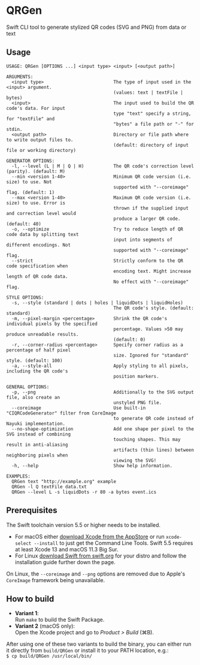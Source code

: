 # QRGen
Swift CLI tool to generate stylized QR codes (SVG and PNG) from data or text

## Usage

```
USAGE: QRGen [OPTIONS ...] <input type> <input> [<output path>]

ARGUMENTS:
  <input type>                          The type of input used in the <input> argument.
                                        (values: text | textFile | bytes)
  <input>                               The input used to build the QR code's data. For input
                                        type "text" specify a string, for "textFile" and
                                        "bytes" a file path or "-" for stdin.
  <output path>                         Directory or file path where to write output files to.
                                        (default: directory of input file or working directory)

GENERATOR OPTIONS:
  -l, --level (L | M | Q | H)           The QR code's correction level (parity). (default: M)
  --min <version 1-40>                  Minimum QR code version (i.e. size) to use. Not
                                        supported with "--coreimage" flag. (default: 1)
  --max <version 1-40>                  Maximum QR code version (i.e. size) to use. Error is
                                        thrown if the supplied input and correction level would
                                        produce a larger QR code. (default: 40)
  -o, --optimize                        Try to reduce length of QR code data by splitting text
                                        input into segments of different encodings. Not
                                        supported with "--coreimage" flag.
  --strict                              Strictly conform to the QR code specification when
                                        encoding text. Might increase length of QR code data.
                                        No effect with "--coreimage" flag.

STYLE OPTIONS:
  -s, --style (standard | dots | holes | liquidDots | liquidHoles)
                                        The QR code's style. (default: standard)
  -m, --pixel-margin <percentage>       Shrink the QR code's individual pixels by the specified
                                        percentage. Values >50 may produce unreadable results.
                                        (default: 0)
  -r, --corner-radius <percentage>      Specify corner radius as a percentage of half pixel
                                        size. Ignored for "standard" style. (default: 100)
  -a, --style-all                       Apply styling to all pixels, including the QR code's
                                        position markers.

GENERAL OPTIONS:
  -p, --png                             Additionally to the SVG output file, also create an
                                        unstyled PNG file.
  --coreimage                           Use built-in "CIQRCodeGenerator" filter from CoreImage
                                        to generate QR code instead of Nayuki implementation.
  --no-shape-optimization               Add one shape per pixel to the SVG instead of combining
                                        touching shapes. This may result in anti-aliasing
                                        artifacts (thin lines) between neighboring pixels when
                                        viewing the SVG!
  -h, --help                            Show help information.

EXAMPLES:
  QRGen text "http://example.org" example
  QRGen -l Q textFile data.txt
  QRGen --level L -s liquidDots -r 80 -a bytes event.ics
```

## Prerequisites

The Swift toolchain version 5.5 or higher needs to be installed.  
- For macOS either [download Xcode from the AppStore](https://apps.apple.com/us/app/xcode/id497799835) or run `xcode-select --install` to just get the Command Line Tools. Swift 5.5 requires at least Xcode 13 and macOS 11.3 Big Sur.
- For Linux [download Swift from swift.org](https://www.swift.org/download/) for your distro and follow the installation guide further down the page.

On Linux, the `--coreimage` and `--png` options are removed due to Apple's `CoreImage` framework being unavailable.

## How to build

- **Variant 1**:  
Run `make` to build the Swift Package.
- **Variant 2** (macOS only):  
Open the Xcode project and go to *Product > Build* (⌘B).

After using one of these two variants to build the binary, you can either run it directly from `build/QRGen` or install it to your PATH location, e.g.:  
`$ cp build/QRGen /usr/local/bin/`
